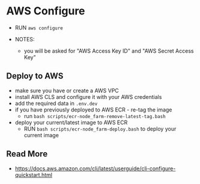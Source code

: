 # AWS Configure

- RUN `aws configure`

- NOTES:
  - you will be asked for "AWS Access Key ID" and "AWS Secret Access Key"

## Deploy to AWS
- make sure you have or create a AWS VPC
- install AWS CLS and configure it with your AWS credentials
- add the required data in `.env.dev`
- if you have previously deployed to AWS ECR - re-tag the image
  - run `bash scripts/ecr-node_farm-remove-latest-tag.bash`
- deploy your current/latest image to AWS ECR
  - RUN `bash scripts/ecr-node_farm-deploy.bash` to deploy your current image

## Read More
- https://docs.aws.amazon.com/cli/latest/userguide/cli-configure-quickstart.html